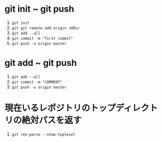 # git init ~ git push
1. `git init`
2. `git git remote add origin <URL>`
3. `git add --all`
4. `git commit -m "first commit"`
5. `git push -u origin master`

# git add ~ git push
1. `git add --all`
2. `git commit -m "COMMENT"`
3. `git push -u origin master`

# 現在いるレポジトリのトップディレクトリの絶対パスを返す
1. `git rev-parse --show-toplevel`
